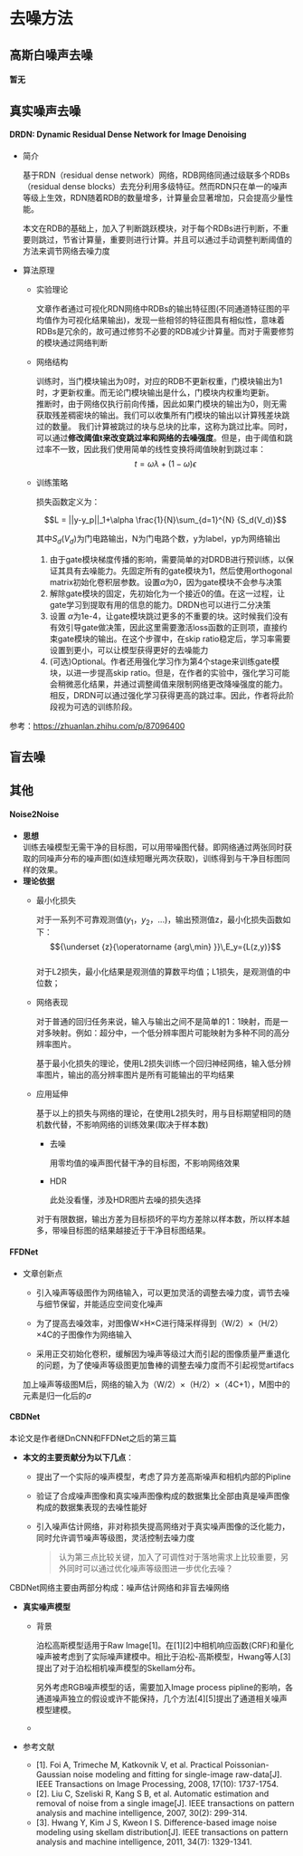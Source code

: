 # 去噪方法

## 高斯白噪声去噪

#### 暂无

## 真实噪声去噪
#### DRDN: Dynamic Residual Dense Network for Image Denoising
- 简介   

  基于RDN（residual dense network）网络，RDB网络同通过级联多个RDBs（residual dense blocks）去充分利用多级特征。然而RDN只在单一的噪声等级上生效，RDN随着RDB的数量增多，计算量会显著增加，只会提高少量性能。   
  
  本文在RDB的基础上，加入了判断跳跃模块，对于每个RDBs进行判断，不重要则跳过，节省计算量，重要则进行计算。并且可以通过手动调整判断阈值的方法来调节网络去噪力度   
  
- 算法原理   
	- 实验理论  
	
	  文章作者通过可视化RDN网络中RDBs的输出特征图(不同通道特征图的平均值作为可视化结果输出)，发现一些相邻的特征图具有相似性，意味着RDBs是冗余的，故可通过修剪不必要的RDB减少计算量。而对于需要修剪的模块通过网络判断   
	  
	- 网络结构   
		
		训练时，当门模块输出为0时，对应的RDB不更新权重，门模块输出为1时，才更新权重。而无论门模块输出是什么，门模块内权重均更新。   
		推断时，由于网络仅执行前向传播，因此如果门模块的输出为0，则无需获取残差稠密块的输出。我们可以收集所有门模块的输出以计算残差块跳过的数量。 我们计算被跳过的块与总块的比率，这称为跳过比率。同时，可以通过**修改阈值t来改变跳过率和网络的去噪强度**。但是，由于阈值和跳过率不一致，因此我们使用简单的线性变换将阈值映射到跳过率：  
		$$t = \omega \lambda+(1-\omega)\epsilon$$  
		
	- 训练策略  
	   
	   损失函数定义为：   
	   
	   $$L = ||y-y_p||_1+\alpha \frac{1}{N}\sum_{d=1}^{N} {S_d(V_d)}$$  
	   
	   其中$S_d(V_d)$为门电路输出，N为门电路个数，y为label，yp为网络输出   
	   
	  1. 由于gate模块梯度传播的影响，需要简单的对DRDB进行预训练，以保证其具有去噪能力。先固定所有的gate模块为1，然后使用orthogonal matrix初始化卷积层参数。设置$\alpha$为0，因为gate模块不会参与决策  
	  2. 解除gate模块的固定，先初始化为一个接近0的值。在这一过程，让gate学习到提取有用的信息的能力。DRDN也可以进行二分决策  
	  3. 设置 $\alpha$为1e-4，让gate模块跳过更多的不重要的块。这时候我们没有有效引导gate做决策，因此这里需要激活loss函数的正则项，直接约束gate模块的输出。在这个步骤中，在skip ratio稳定后，学习率需要设置到更小，可以让模型获得更好的去噪能力   
	  4. (可选)Optional。作者还用强化学习作为第4个stage来训练gate模块，以进一步提高skip ratio。但是，在作者的实验中，强化学习可能会稍微恶化结果，并通过调整阈值来限制网络更改降噪强度的能力。相反，DRDN可以通过强化学习获得更高的跳过率。因此，作者将此阶段视为可选的训练阶段。  
	  
参考：https://zhuanlan.zhihu.com/p/87096400
## 盲去噪


## 其他
#### Noise2Noise
- **思想**   
  训练去噪模型无需干净的目标图，可以用带噪图代替。即网络通过两张同时获取的同噪声分布的噪声图(如连续短曝光两次获取)，训练得到与干净目标图同样的效果。  
- **理论依据**
	- 最小化损失  
	  
	  对于一系列不可靠观测值($y_1$，$y_2$，...)，输出预测值z，最小化损失函数如下：   
	  $${\underset {z}{\operatorname {arg\,min} }}\,E_y={L(z,y)}$$   
	  对于L2损失，最小化结果是观测值的算数平均值；L1损失，是观测值的中位数；   
	  
	- 网络表现   
	  
	  对于普通的回归任务来说，输入与输出之间不是简单的1：1映射，而是一对多映射。例如：超分中，一个低分辨率图片可能映射为多种不同的高分辨率图片。   

	  基于最小化损失的理论，使用L2损失训练一个回归神经网络，输入低分辨率图片，输出的高分辨率图片是所有可能输出的平均结果   
	
	- 应用延伸   
	
		基于以上的损失与网络的理论，在使用L2损失时，用与目标期望相同的随机数代替，不影响网络的训练效果(取决于样本数)  
		
		- 去噪	  
		
			用零均值的噪声图代替干净的目标图，不影响网络效果  

		- HDR  
		
			此处没看懂，涉及HDR图片去噪的损失选择  

		对于有限数据，输出方差为目标损坏的平均方差除以样本数，所以样本越多，带噪目标图的结果越接近于干净目标图结果。  

#### FFDNet

- 文章创新点
	- 引入噪声等级图作为网络输入，可以更加灵活的调整去噪力度，调节去噪与细节保留，并能适应空间变化噪声  
	
	- 为了提高去噪效率，对图像W×H×C进行降采样得到（W/2）×（H/2）×4C的子图像作为网络输入  
	
	- 采用正交初始化卷积，缓解因为噪声等级过大而引起的图像质量严重退化的问题，为了使噪声等级图更加鲁棒的调整去噪力度而不引起视觉artifacs  
	
	加上噪声等级图M后，网络的输入为（W/2）×（H/2）×（4C+1），M图中的元素是归一化后的$\sigma$  
	
#### CBDNet

本论文是作者继DnCNN和FFDNet之后的第三篇

- **本文的主要贡献分为以下几点**：
	-  提出了一个实际的噪声模型，考虑了异方差高斯噪声和相机内部的Pipline  
	
	- 验证了合成噪声图像和真实噪声图像构成的数据集比全部由真是噪声图像  构成的数据集表现的去噪性能好  
	
	- 引入噪声估计网络，非对称损失提高网络对于真实噪声图像的泛化能力，同时允许调节噪声等级图，灵活控制去噪力度  
		>  认为第三点比较关键，加入了可调性对于落地需求上比较重要，另外同时可以通过优化噪声等级图进一步优化去噪？
	
CBDNet网络主要由两部分构成：噪声估计网络和非盲去噪网络   

- **真实噪声模型**  

	- 背景  
	
		泊松高斯模型适用于Raw Image[1]。在[1][2]中相机响应函数(CRF)和量化噪声被考虑到了实际噪声建模中。相比于泊松-高斯模型，Hwang等人[3]提出了对于泊松相机噪声模型的Skellam分布。
		  
	    另外考虑RGB噪声模型的话，需要加入Image process pipline的影响，各通道噪声独立的假设或许不能保持，几个方法[4][5]提出了通道相关噪声模型建模。  
	    
	- 

- 参考文献
	- [1]. Foi A, Trimeche M, Katkovnik V, et al. Practical Poissonian-Gaussian noise modeling and fitting for single-image raw-data[J]. IEEE Transactions on Image Processing, 2008, 17(10): 1737-1754.   
	- [2]. Liu C, Szeliski R, Kang S B, et al. Automatic estimation and removal of noise from a single image[J]. IEEE transactions on pattern analysis and machine intelligence, 2007, 30(2): 299-314.   
	- [3].  Hwang Y, Kim J S, Kweon I S. Difference-based image noise modeling using skellam distribution[J]. IEEE transactions on pattern analysis and machine intelligence, 2011, 34(7): 1329-1341.
<!--stackedit_data:
eyJoaXN0b3J5IjpbMTg4ODY4MzQ5NCwtNjE1NTA0NDMxLDExND
c2NzUxNTksMTIxMjA3MTEzNiwtMTA5MTI1MTExOSw4NTM5ODI5
ODIsLTc0NDczNjUxLDEzMTc3ODYwODMsLTE3OTY0MzU3MSwtND
A4MjE3NjExLC0xNDk4ODUxODYyLC04ODYzMDc3NzAsMTIzNTE0
NjQyMiwxMDIxMjIxMjQsLTE5MDMyNzIyNTUsNDUwOTkwNDg4LD
Q1MDk5MDQ4OCwxODgzMzI0NzI4LDk5ODAyMTQ4NiwxNjQzNzQ3
NzgyXX0=
-->